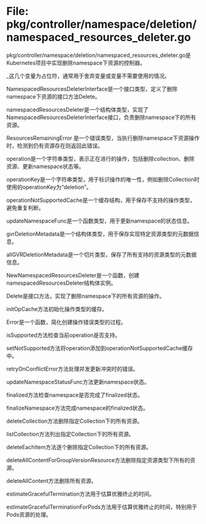 # File: pkg/controller/namespace/deletion/namespaced_resources_deleter.go

pkg/controller/namespace/deletion/namespaced_resources_deleter.go是Kubernetes项目中实现删除namespace下资源的控制器。

_这几个变量为占位符，通常用于舍弃变量或变量不需要使用的情况。

NamespacedResourcesDeleterInterface是一个接口类型，定义了删除namespace下资源的接口方法Delete。

namespacedResourcesDeleter是一个结构体类型，实现了NamespacedResourcesDeleterInterface接口，负责删除namespace下的所有资源。

ResourcesRemainingError 是一个错误类型，当执行删除namespace下资源操作时，检测到仍有资源存在则返回此错误。

operation是一个字符串类型，表示正在进行的操作，包括删除collection、删除资源、更新namespace状态等。

operationKey是一个字符串类型，用于标识操作的唯一性，例如删除Collection时使用的operationKey为“deletion”。

operationNotSupportedCache是一个缓存结构，用于保存不支持的操作类型，避免重复判断。

updateNamespaceFunc是一个函数类型，用于更新namespace的状态信息。

gvrDeletionMetadata是一个结构体类型，用于保存实现特定资源类型的元数据信息。

allGVRDeletionMetadata是一个切片类型，保存了所有支持的资源类型的元数据信息。

NewNamespacedResourcesDeleter是一个函数，创建namespacedResourcesDeleter结构体实例。

Delete是接口方法，实现了删除namespace下的所有资源的操作。

initOpCache方法初始化操作类型的缓存。

Error是一个函数，简化创建操作错误类型的过程。

isSupported方法检查当前operation是否支持。

setNotSupported方法将operation添加到operationNotSupportedCache缓存中。

retryOnConflictError方法处理并发更新冲突时的错误。

updateNamespaceStatusFunc方法更新namespace状态。

finalized方法检查namespace是否完成了finalized状态。

finalizeNamespace方法完成namespace的finalized状态。

deleteCollection方法删除指定Collection下的所有资源。

listCollection方法列出指定Collection下的所有资源。

deleteEachItem方法逐个删除指定Collection下的所有资源。

deleteAllContentForGroupVersionResource方法删除指定资源类型下所有的资源。

deleteAllContent方法删除所有资源。

estimateGracefulTermination方法用于估算优雅终止的时间。

estimateGracefulTerminationForPods方法用于估算优雅终止的时间，特别用于Pods资源的处理。

